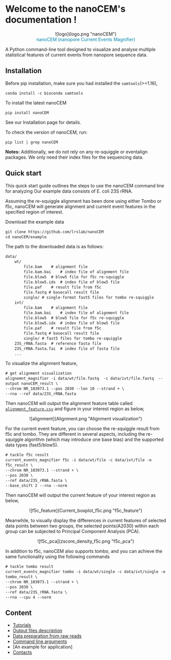 # Welcome to the nanoCEM's documentation !


 <center>![logo](logo.png "nanoCEM") </center>


<center><span style="color:#0084A9;">nanoCEM (nanopore Current Events Magnifier) </span></center>

A Python command-line tool designed to  visualize and analyse multiple statistical features of current events from nanopore sequence data.

## Installation

Before pip installation, make sure you had installed the `samtools`(>=1.16),

    conda install -c bioconda samtools 

To install the latest nanoCEM

    pip install nanoCEM

See our Installation page for details. 

To check the version of nanoCEM, run:

    pip list | grep nanoCEM


 **Notes:** Additionally, we do not rely on any re-squiggle or eventalign packages. We only need their index files for the sequencing data.



## Quick start
This quick start guide outlines the steps to use the nanoCEM command line for analyzing 
Our example data consists of E. coli 23S rRNA. 

Assuming the re-squiggle alignment has been done using either Tombo or f5c,
nanoCEM will generate alignment and current event features in the specified region of interest.

Download the example data

    git clone https://github.com/lrslab/nanoCEM
    cd nanoCEM/example

The path to the downloaded data is as follows:

    data/
        wt/
            file.bam    # alignment file
            file.bam.bai    # index file of alignment file
            file.blow5  # blow5 file for f5c re-squiggle
            file.blow5.idx  # index file of blow5 file
            file.paf    # result file from f5c
            file.fastq # basecall result file
            single/ # single-format fast5 files for tombo re-squiggle
        ivt/
            file.bam    # alignment file
            file.bam.bai    # index file of alignment file
            file.blow5  # blow5 file for f5c re-squiggle
            file.blow5.idx  # index file of blow5 file
            file.paf    # result file from f5c
            file.fastq # basecall result file
            single/ # fast5 files for tombo re-squiggle
        23S_rRNA.fasta  # reference fasta file
        23S_rRNA.fasta.fai  # index file of fasta file
        ...     

To visualize the alignment feature, 

    # get alignment visualization 
    alignemnt_magnifier -i data/wt/file.fastq  -c data/ivt/file.fastq  --output nanoCEM_result \
    --chrom NR_103073.1 --pos 2030 --len 10 --strand + \
    --rna --ref data/23S_rRNA.fasta 

Then nanoCEM will output the alignment feature table called [`alignment_feature.csv`](output_format.md) and figure in your interest region as below,

<center>![alignment](Alignment.png "Alignment visualization") </center>

For the current event feature, you can choose the re-squiggle result from f5c and tombo. 
They are different in several aspects, including the re-squiggle algorithm 
(which may introduce one base bias) and the supported data types (fast5/blow5).

    # tackle f5c result
    current_events_magnifier f5c -i data/wt/file -c data/ivt/file -o f5c_result \
    --chrom NR_103073.1 --strand + \
    --pos 2030 \
    --ref data/23S_rRNA.fasta \
    --base_shift 2 --rna --norm

Then nanoCEM will output the current feature of your interest region as below,

<center>![f5c_feature](Current_boxplot_f5c.png "f5c_feature") </center>

Meanwhile, to visually display the differences in current features 
of selected data points between two groups, 
the selected points(A2030) within each group can be subjected to Principal Component Analysis (PCA).

<center>![f5c_pca](zscore_density_f5c.png "f5c_pca") </center>

In addition to f5c, nanoCEM also supports tombo, 
and you can achieve the same functionality using the following commands

    # tackle tombo result
    current_events_magnifier tombo -i data/wt/single -c data/ivt/single -o tombo_result \
    --chrom NR_103073.1 --strand + \
    --pos 2030 \
    --ref data/23S_rRNA.fasta \
    --rna --cpu 4 --norm
## Content

* [Tutorials](tutorials.md)
* [Output files description](output_format.md)
* [Data preparation from raw reads](preparation.md)
* [Command line arguments](argument.md)
* [An example for application]
* [Contacts](contact.md)
